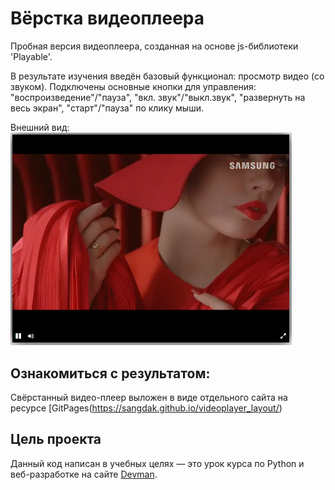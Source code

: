 # Вёрстка видеоплеера

Пробная версия видеоплеера, созданная на основе js-библиотеки 'Playable'.

В результате изучения введён базовый функционал: просмотр видео (со звуком).
Подключены основные кнопки для управления: "воспроизведение"/"пауза", "вкл. звук"/"выкл.звук", "развернуть на весь экран", "старт"/"пауза" по клику мыши.

Внешний вид:
<img src="https://github.com/Sangdak/videoplayer_layout/blob/master/player_screenshot.png" width="450"/>


## Ознакомиться с результатом:

Свёрстанный видео-плеер выложен в виде отдельного сайта на ресурсе [GitPages(https://sangdak.github.io/videoplayer_layout/)

## Цель проекта

Данный код написан в учебных целях — это урок курса по Python и веб-разработке на сайте [Devman](https://dvmn.org).

